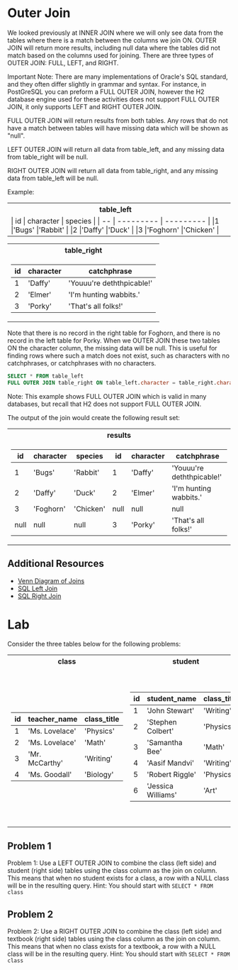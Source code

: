 # Outer Join
We looked previously at INNER JOIN where we will only see data from the tables where there is a match between the
columns we join ON. OUTER JOIN will return more results, including null data where the tables did not match based
on the columns used for joining. There are three types of OUTER JOIN: FULL, LEFT, and RIGHT.

Important Note: There are many implementations of Oracle's SQL standard, and they often differ slightly in grammar
and syntax. For instance, in PostGreSQL you can preform a FULL OUTER JOIN, however the H2 database engine used for
these activities does not support FULL OUTER JOIN, it only supports LEFT and RIGHT OUTER JOIN.

FULL OUTER JOIN will return results from both tables. Any rows that do not have a match between tables will have
missing data which will be shown as "null".

LEFT OUTER JOIN will return all data from table_left, and any missing data from table_right will be null.

RIGHT OUTER JOIN will return all data from table_right, and any missing data from table_left will be null.

Example:

<table>
<tr><th> table_left  </th></tr>
<tr><td>
| id | character |  species  |   
| -- | --------- | --------- |     
|1   |'Bugs'     |'Rabbit'   |     
|2   |'Daffy'    |'Duck'     |     
|3   |'Foghorn'  |'Chicken'  |
</td><td></tr></table>
<table></th><th> table_right </th></tr>
<tr><td>

| id | character | catchphrase |
| -- | ----------------- | --------- |
|1   |'Daffy' |'Youuu're deththpicable!'  |
|2   |'Elmer' |'I'm hunting wabbits.' |
|3   |'Porky' |'That's all folks!' |

</td></tr> </table>

Note that there is no record in the right table for Foghorn, and there is no record in the left table for
Porky. When we OUTER JOIN these two tables ON the character column, the missing data will be null. This is useful for finding rows where such a match does not exist, such as characters with no catchphrases, or catchphrases with no characters.

```SQL
SELECT * FROM table_left
FULL OUTER JOIN table_right ON table_left.character = table_right.character
```

Note: This example shows FULL OUTER JOIN which is valid in many databases, but recall that H2 does not support FULL 
OUTER JOIN. 

The output of the join would create the following result set:

<table><tr><th> results </th></tr><tr><td>

|  id  | character |  species  |  id  | character |        catchphrase        |
| ---- | --------------- | ---------- | ----- |-------------------|----------|
|1     |'Bugs'     |'Rabbit'   |1     |'Daffy'    |'Youuu're deththpicable!'  |
|2     |'Daffy'    |'Duck'     |2     |'Elmer'    |'I'm hunting wabbits.'     |
|3     |'Foghorn'  |'Chicken'  |null  |null       |null                       |
|null  |null       |null       |3     |'Porky'    |'That's all folks!'        |

</td></tr></table>

## Additional Resources
 - [Venn Diagram of Joins](https://stackoverflow.com/questions/13997365/sql-joins-as-venn-diagram)
 - [SQL Left Join](https://www.w3schools.com/sql/sql_join_left.asp)
 - [SQL Right Join](https://www.w3schools.com/sql/sql_join_right.asp)

# Lab
Consider the three tables below for the following problems:

<table>
<tr><th> class   </th><th> student </th><th> textbook </th></tr>
<tr><td>

| id |teacher_name   |class_title|   
| -- | ------------- | --------- |     
|1   |'Ms. Lovelace' |'Physics'  |   
|2   |'Ms. Lovelace' |'Math'     |
|3   |'Mr. McCarthy' |'Writing'  |
|4   |'Ms. Goodall'  |'Biology'  |

</td><td>

| id | student_name      |class_title|
| -- | ----------------- | --------- |
|1   |'John Stewart'     |'Writing'  |
|2   |'Stephen Colbert'  |'Physics'  |
|3   |'Samantha Bee'     |'Math'     |
|4   |'Aasif Mandvi'     |'Writing'  |
|5   |'Robert Riggle'    |'Physics'  |
|6   |'Jessica Williams' |'Art'      |

</td><td>

| id |class_title|              textbook_title        |
| -- | ----------------- | --------- |
|1   |'Physics'  |'Motion 101'                        |
|2   |'Math'     |'What Even Is Modulus Anyway?'      |
|3   |'Biology'  |'Lions, Tigers, and Organs 5th ed'  |
|4   |'Writing'  |'The Story Circle Workbook'         |
|5   |'Art'      |'Teenage Mutant Ninja Turtles #10'  |

</td></tr> </table>

## Problem 1
Problem 1: Use a LEFT OUTER JOIN to combine the class (left side) and student (right side) tables using the class column as the join on column. This means that when no student exists for a class, a row with a NULL class will be in the resulting query. Hint: You should start with `SELECT * FROM class`

## Problem 2
Problem 2: Use a RIGHT OUTER JOIN to combine the class (left side) and textbook (right side) tables using the class column as the join on column. This means that when no class exists for a textbook, a row with a NULL class will be in the resulting query. Hint: You should start with `SELECT * FROM class`
